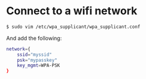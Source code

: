 # Connect to a wifi network
```sh
$ sudo vim /etc/wpa_supplicant/wpa_supplicant.conf

```

And add the following:
```sh
network={
    ssid="myssid"
    psk="mypasskey"
    key_mgmt=WPA-PSK
}
```
